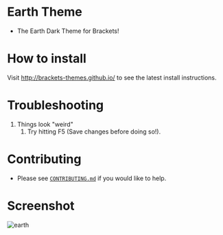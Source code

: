 Earth Theme
===========

* The Earth Dark Theme for Brackets!

How to install
==========================

Visit http://brackets-themes.github.io/ to see the latest install instructions.

Troubleshooting
==========================
1. Things look "weird"
	1. Try hitting F5 (Save changes before doing so!).

Contributing
==========================
* Please see [`CONTRIBUTING.md`](CONTRIBUTING.md) if you would like to help.

Screenshot
==========================

![earth](https://github.com/Denisov21/EarthThemeForBrackets/raw/master/screenshot.png)
